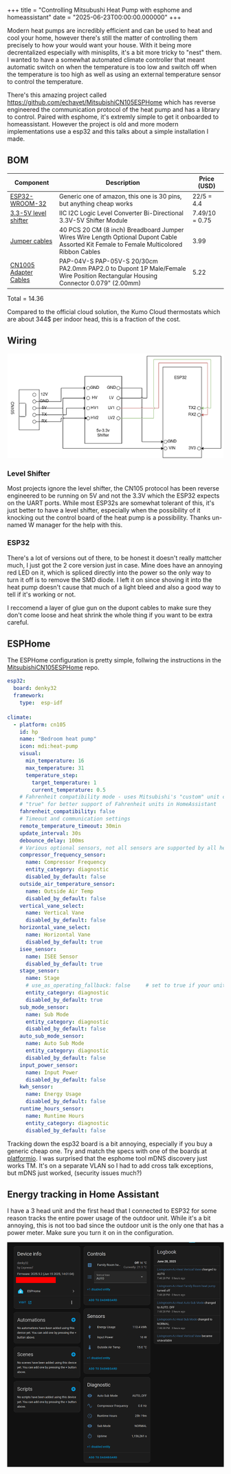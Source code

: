 +++
title = "Controlling Mitsubushi Heat Pump with esphome and homeassistant"
date = "2025-06-23T00:00:00.000000"
+++

Modern heat pumps are incredibly efficient and can be used to heat and cool your home, however there's still the matter of controlling them precisely to how your would want your house. With it being more decrentalized especially with minisplits, it's a bit more tricky to "nest" them. I wanted to have a somewhat automated climate controller that meant automatic switch on when the temperature is too low and switch off when the temperature is too high as well as using an external temperature sensor to control the temperature.

There's this amazing project called https://github.com/echavet/MitsubishiCN105ESPHome which has reverse engineered the communication protocol of the heat pump and has a library to control. Paired with esphome, it's extremly simple to get it onboarded to homeassistant. However the project is old and more modern implementations use a esp32 and this talks about a simple installation I made. 


## BOM

| Component | Description | Price (USD) |
|-----------|-------------|-------------|
| [ESP32-WROOM-32](https://www.amazon.com/dp/B0BK13HWBJ) | Generic one of amazon, this one is 30 pins, but anything cheap works| 22/5 = 4.4 |
| [3.3-5V level shifter](https://www.amazon.com/dp/B07F7W91LC) | IIC I2C Logic Level Converter Bi-Directional 3.3V-5V Shifter Module | 7.49/10 = 0.75 |
| [Jumper cables](https://www.amazon.com/dp/B0BRTJQGS6) | 40 PCS 20 CM (8 inch) Breadboard Jumper Wires Wire Length Optional Dupont Cable Assorted Kit Female to Female Multicolored Ribbon Cables | 3.99 |
| [CN1005 Adapter Cables](https://vi.aliexpress.com/item/3256808871610645.html) | PAP-04V-S PAP-05V-S 20/30cm PA2.0mm PAP2.0 to Dupont 1P Male/Female Wire Position Rectangular Housing Connector 0.079" (2.00mm) | 5.22 |

Total = 14.36

Compared to the official cloud solution, the Kumo Cloud thermostats which are about 344$ per indoor head, this is a fraction of the cost.

## Wiring
![Wiring](/images/circuit.png)
### Level Shifter
Most projects ignore the level shifter, the CN105 protocol has been reverse engineered to be running on 5V and not the 3.3V which the ESP32 expects on the UART ports. While most ESP32s are somewhat tolerant of this, it's just better to have a level shifter, especially when the possibility of it knocking out the control board of the heat pump is a possibility. Thanks un-named W manager for the help with this.
### ESP32
There's a lot of versions out of there, to be honest it doesn't really mattcher much, I just got the 2 core version just in case. Mine does have an annoying red LED on it, which is spliced directly into the power so the only way to turn it off is to remove the SMD diode. I left it on since shoving it into the heat pump doesn't cause that much of a light bleed and also a good way to tell if it's working or not. 

I reccomend a layer of glue gun on the dupont cables to make sure they don't come loose and heat shrink the whole thing if you want to be extra careful.

## ESPHome

The ESPHome configuration is pretty simple, follwing the instructions in the [MitsubishiCN105ESPHome](https://github.com/echavet/MitsubishiCN105ESPHome) repo.

```yaml
esp32:
  board: denky32 
  framework:
    type:  esp-idf 

climate:
  - platform: cn105
    id: hp
    name: "Bedroom heat pump"
    icon: mdi:heat-pump
    visual:
      min_temperature: 16
      max_temperature: 31
      temperature_step:
        target_temperature: 1
        current_temperature: 0.5
    # Fahrenheit compatibility mode - uses Mitsubishi's "custom" unit conversions, set to
    # "true" for better support of Fahrenheit units in HomeAssistant
    fahrenheit_compatibility: false
    # Timeout and communication settings
    remote_temperature_timeout: 30min
    update_interval: 30s
    debounce_delay: 100ms
    # Various optional sensors, not all sensors are supported by all heatpumps
    compressor_frequency_sensor:
      name: Compressor Frequency
      entity_category: diagnostic
      disabled_by_default: false
    outside_air_temperature_sensor:
      name: Outside Air Temp
      disabled_by_default: false
    vertical_vane_select:
      name: Vertical Vane
      disabled_by_default: false
    horizontal_vane_select:
      name: Horizontal Vane
      disabled_by_default: true
    isee_sensor:
      name: ISEE Sensor
      disabled_by_default: true
    stage_sensor:
      name: Stage
      # use_as_operating_fallback: false     # set to true if your unit doesn't provide activity indicator
      entity_category: diagnostic
      disabled_by_default: true
    sub_mode_sensor:
      name: Sub Mode
      entity_category: diagnostic
      disabled_by_default: false
    auto_sub_mode_sensor:
      name: Auto Sub Mode
      entity_category: diagnostic
      disabled_by_default: false
    input_power_sensor:
      name: Input Power
      disabled_by_default: false
    kwh_sensor:
      name: Energy Usage
      disabled_by_default: false
    runtime_hours_sensor:
      name: Runtime Hours
      entity_category: diagnostic
      disabled_by_default: false

```

Tracking down the esp32 board is a bit annoying, especially if you buy a generic cheap one. Try and match the specs with one of the boards at [platformio](https://docs.platformio.org/en/stable/boards/espressif32/denky32.html). I was surprised that the esphome tool mDNS discovery just works TM. It's on a separate VLAN so I had to add cross talk exceptions, but mDNS just worked, (security issues much?)

## Energy tracking in Home Assistant

I have a 3 head unit and the first head that I connected to ESP32 for some reason tracks the entire power usage of the outdoor unit. While it's a bit annoying, this is not too bad since the outdoor unit is the only one that has a power meter. Make sure you turn it on in the configuration.

![HA](/images/ha_screen_shot.png)




